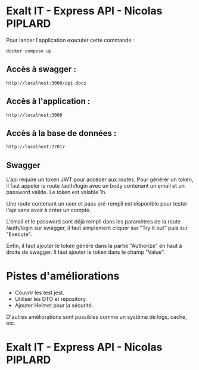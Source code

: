 # Exalt IT - Express API - Nicolas PIPLARD

Pour lancer l'application executer cette commande :
```
docker compose up
```

## Accès à swagger :
```
http://localhost:3000/api-docs
```

## Accès à l'application :
```
http://localhost:3000
```

## Accès à la base de données :
```
http://localhost:27017
```

## Swagger
L'api require un token JWT pour accéder aux routes. Pour générer un token, il faut appeler la route /auth/login avec un body contenant un email et un password valide. 
Le token est valable 1h.

Une route contenant un user et pass pré-rempli est disponible pour tester l'api sans avoir à créer un compte.

L'email et le password sont déjà rempli dans les paramètres de la route /auth/login sur swagger, il faut simplement cliquer sur "Try it out" puis sur "Execute".

Enfin, il faut ajouter le token généré dans la partie "Authorize" en haut à droite de swagger. 
Il faut ajouter le token dans le champ "Value".

# Pistes d'améliorations
- Couvrir les test jest.
- Utiliser les DTO et repository.
- Ajouter Helmet pour la sécurité.

D'autres améliorations sont possibles comme un système de logs, cache, etc.

# Exalt IT - Express API - Nicolas PIPLARD

